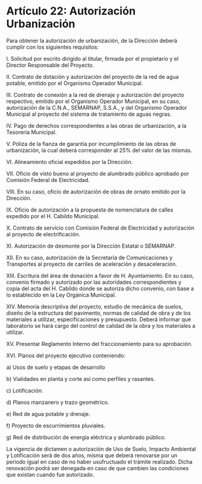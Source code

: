 # Artículo 22: Autorización Urbanización

Para obtener la autorización de urbanización, de la Dirección deberá cumplir con los siguientes requisitos:

I. Solicitud por escrito dirigido al titular, firmada por el propietario y el Director Responsable del Proyecto.

II. Contrato de dotación y autorización del proyecto de la red de agua potable, emitido por el Organismo Operador Municipal.

III. Contrato de conexión a la red de drenaje y autorización del proyecto respectivo, emitido por el Organismo Operador Municipal, en su caso, autorización de la C.N.A., SEMARNAP, S.S.A., y del Organismo Operador Municipal al proyecto del sistema de tratamiento de aguas negras.

IV. Pago de derechos correspondientes a las obras de urbanización, a la Tesorería Municipal.

V. Póliza de la fianza de garantía por incumplimiento de las obras de urbanización, la cual deberá corresponder al 25% del valor de las mismas.

VI. Alineamiento oficial expedidos por la Dirección.

VII. Oficio de visto bueno al proyecto de alumbrado público aprobado por Comisión Federal de Electricidad.

VIII. En su caso, oficio de autorización de obras de ornato emitido por la Dirección.

IX. Oficio de autorización a la propuesta de nomenclatura de calles expedido por el H. Cabildo Municipal.

X. Contrato de servicio con Comisión Federal de Electricidad y autorización al proyecto de electrificación.

XI. Autorización de desmonte por la Dirección Estatal o SEMARNAP.

XII. En su caso, autorización de la Secretaría de Comunicaciones y Transportes al proyecto de carriles de aceleración y desaceleración.

XIII. Escritura del área de donación a favor de H. Ayuntamiento. En su caso, convenio firmado y autorizado por las autoridades correspondientes y copia del acta del H. Cabildo donde se autoriza dicho convenio, con base a lo establecido en la Ley Orgánica Municipal.

XIV. Memoria descriptiva del proyecto, estudio de mecánica de suelos, diseño de la estructura del pavimento, normas de calidad de obra y de los materiales a utilizar, especificaciones y presupuesto. Deberá informar qué laboratorio se hará cargo del control de calidad de la obra y los materiales a utilizar.

XV. Presentar Reglamento Interno del fraccionamiento para su aprobación.

XVI. Planos del proyecto ejecutivo conteniendo:

a) Usos de suelo y etapas de desarrollo

b) Vialidades en planta y corte así como perfiles y rasantes.

c) Lotificación.

d) Planos manzanero y trazo geométrico.

e) Red de agua potable y drenaje.

f) Proyecto de escurrimientos pluviales.

g) Red de distribución de energía eléctrica y alumbrado público.

La vigencia de dictamen o autorización de Uso de Suelo, Impacto Ambiental y Lotificación será de dos años, misma que deberá renovarse por un periodo igual en caso de no haber usufructuado el trámite realizado. Dicha renovación podrá ser denegada en caso de que cambien las condiciones que existan cuando fue autorizado.
